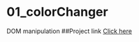 # 01_colorChanger
DOM manipulation
##Project link
[Click here](https://aditya301200.github.io/01_colorChanger/)
